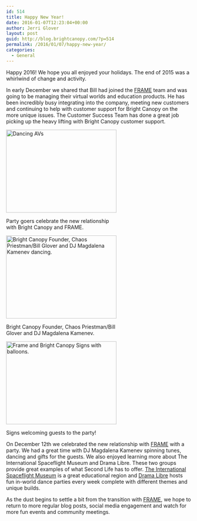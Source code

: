 ```yaml
---
id: 514
title: Happy New Year!
date: 2016-01-07T12:23:04+00:00
author: Jerri Glover
layout: post
guid: http://blog.brightcanopy.com/?p=514
permalink: /2016/01/07/happy-new-year/
categories:
  - General
---
```

Happy 2016! We hope you all enjoyed your holidays. The end of 2015 was a whirlwind of change and activity.

In early December we shared that Bill had joined the [FRAME](https://fra.me/) team and was going to be managing their virtual worlds and education products. He has been incredibly busy integrating into the company, meeting new customers and continuing to help with customer support for Bright Canopy on the more unique issues. The Customer Success Team has done a great job picking up the heavy lifting with Bright Canopy customer support.

<div id="attachment_515" style="width: 310px" class="wp-caption alignnone">
  <a href="http://blog.brightcanopy.com/wp-content/uploads/2016/01/Frame-Launch1_001.png"><img class="wp-image-515 size-medium" src="http://blog.brightcanopy.com/wp-content/uploads/2016/01/Frame-Launch1_001-300x225.png" alt="Dancing AVs " width="300" height="225" /></a>
  
  <p class="wp-caption-text">
    Party goers celebrate the new relationship with Bright Canopy and FRAME.
  </p>
</div>

<div id="attachment_516" style="width: 310px" class="wp-caption alignnone">
  <a href="http://blog.brightcanopy.com/wp-content/uploads/2016/01/Frame-Launch2_001.png"><img class="wp-image-516 size-medium" src="http://blog.brightcanopy.com/wp-content/uploads/2016/01/Frame-Launch2_001-300x225.png" alt="Bright Canopy Founder, Chaos Priestman/Bill Glover and  DJ Magdalena Kamenev dancing." width="300" height="225" /></a>
  
  <p class="wp-caption-text">
    Bright Canopy Founder, Chaos Priestman/Bill Glover and DJ Magdalena Kamenev.
  </p>
</div>

<div id="attachment_517" style="width: 310px" class="wp-caption alignnone">
  <a href="http://blog.brightcanopy.com/wp-content/uploads/2016/01/Frame-Launch3_001.png"><img class="wp-image-517 size-medium" src="http://blog.brightcanopy.com/wp-content/uploads/2016/01/Frame-Launch3_001-300x225.png" alt="Frame and Bright Canopy Signs with balloons. " width="300" height="225" /></a>
  
  <p class="wp-caption-text">
    Signs welcoming guests to the party!
  </p>
</div>

On December 12th we celebrated the new relationship with [FRAME](https://fra.me/) with a party. We had a great time with DJ Magdalena Kamenev spinning tunes, dancing and gifts for the guests. We also enjoyed learning more about The International Spaceflight Museum and Drama Libre. These two groups provide great examples of what Second Life has to offer. [The International Spaceflight Museum](http://www.slispaceflightmuseum.org/) is a great educational region and [Drama Libre](http://www.dramalibre.com/home) hosts fun in-world dance parties every week complete with different themes and unique builds.

As the dust begins to settle a bit from the transition with [FRAME](https://fra.me/), we hope to return to more regular blog posts, social media engagement and watch for more fun events and community meetings.